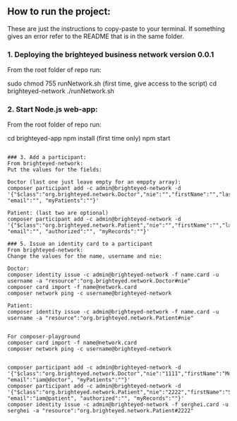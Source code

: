 ## How to run the project:
These are just the instructions to copy-paste to your terminal. If something gives an error refer to the README that is in the same folder.

### 1. Deploying the brighteyed business network version 0.0.1
From the root folder of repo run:

sudo chmod 755 runNetwork.sh (first time, give access to the script)
cd brighteyed-network
./runNetwork.sh


### 2. Start Node.js web-app:
From the root folder of repo run:

cd brighteyed-app
npm install (first time only)
npm start
```

### 3. Add a participant:
From brighteyed-network:
Put the values for the fields:

Doctor (last one just leave empty for an emppty array):
composer participant add -c admin@brighteyed-network -d '{"$class":"org.brighteyed.network.Doctor","nie":"","firstName":"","lastName":"", "email":"", "myPatients":""}'

Patient: (last two are optional)
composer participant add -c admin@brighteyed-network -d '{"$class":"org.brighteyed.network.Patient","nie":"","firstName":"","lastName":"", "email":"", "authorized":"", "myRecords":""}'

### 5. Issue an identity card to a participant
From brighteyed-network:
Change the values for the name, username and nie:

Doctor:
composer identity issue -c admin@brighteyed-network -f name.card -u username -a "resource":"org.brighteyed.network.Doctor#nie"
composer card import -f name@network.card
composer network ping -c username@brighteyed-network

Patient:
composer identity issue -c admin@brighteyed-network -f name.card -u username -a "resource":"org.brighteyed.network.Patient#nie"


For composer-playground
composer card import -f name@network.card
composer network ping -c username@brighteyed-network


composer participant add -c admin@brighteyed-network -d '{"$class":"org.brighteyed.network.Doctor","nie":"1111","firstName":"Moritz","lastName":"Meister", "email":"iam@doctor", "myPatients":""}'
composer participant add -c admin@brighteyed-network -d '{"$class":"org.brighteyed.network.Patient","nie":"2222","firstName":"Serghei","lastName":"Bordea", "email":"iam@patient", "authorized":"", "myRecords":""}'
composer identity issue -c admin@brighteyed-network -f serghei.card -u serghei -a "resource":"org.brighteyed.network.Patient#2222"